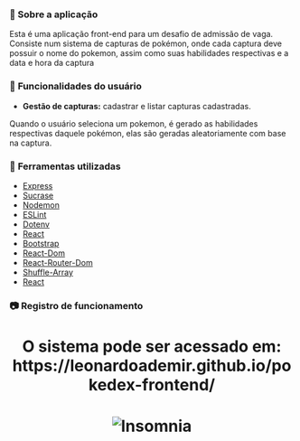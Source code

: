 ### :memo: Sobre a aplicação

Esta é uma aplicação front-end para um desafio de admissão de vaga. Consiste num sistema de capturas de pokémon, onde cada captura deve possuir o nome do pokemon, assim como suas habilidades respectivas e a data e hora da captura

### :bookmark_tabs: **Funcionalidades do usuário**

- **Gestão de capturas:** cadastrar e listar capturas cadastradas.

Quando o usuário seleciona um pokemon, é gerado as habilidades respectivas daquele pokémon, elas são geradas aleatoriamente com base na captura.

### :hammer: **Ferramentas utilizadas**
- <a target="_blank" href="https://www.npmjs.com/package/express" alt="Express">Express</a>
- <a target="_blank" href="https://www.npmjs.com/package/sucrase" alt="Sucrase">Sucrase</a>
- <a target="_blank" href="https://www.npmjs.com/package/nodemon" alt="Nodemon">Nodemon</a>
- <a target="_blank" href="https://www.npmjs.com/package/eslint" alt="ESLint">ESLint</a>
- <a target="_blank" href="https://www.npmjs.com/package/dotenv" alt="dotenv">Dotenv</a>
- <a target="_blank" href="https://www.npmjs.com/package/React" alt="React">React</a>
- <a target="_blank" href="https://www.npmjs.com/package/bootstrap" alt="Bootstrap">Bootstrap</a>
- <a target="_blank" href="https://www.npmjs.com/package/react-dom" alt="React">React-Dom</a>
- <a target="_blank" href="https://www.npmjs.com/package/react-router-dom" alt="React">React-Router-Dom</a>
- <a target="_blank" href="https://www.npmjs.com/package/shuffle-array" alt="React">Shuffle-Array</a>
- <a target="_blank" href="https://www.npmjs.com/package/React" alt="React">React</a>

### :camera: **Registro de funcionamento**

<h1 align="center">
  O sistema pode ser acessado em: https://leonardoademir.github.io/pokedex-frontend/
</h1>

<h1 align="center">
  <img alt="Insomnia" title="Insomnia" src="https://drive.google.com/open?id=1y5v1kffEF4esk0x8qLwynVyt5rra3u9C" />
</h1>
